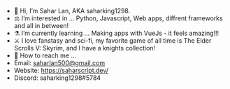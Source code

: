 - 🎃 Hi, I’m Sahar Lan, AKA saharking1298.
- ⚖️ I’m interested in ... Python, Javascript, Web apps, diffrent frameworks and all in between!
- ⚗️ I’m currently learning ... Making apps with VueJs - it feels amazing!!!
- ⚔️ I love fanstasy and sci-fi, my favorite game of all time is The Elder Scrolls V: Skyrim, and I have a knights collection!
- 🔮 How to reach me ... 
- Email: saharlan500@gmail.com
- Website: https://saharscript.dev/
- Discord: saharking1298#5784

<!---
saharking1298/saharking1298 is a ✨ special ✨ repository because its `README.md` (this file) appears on your GitHub profile.
You can click the Preview link to take a look at your changes.
--->
